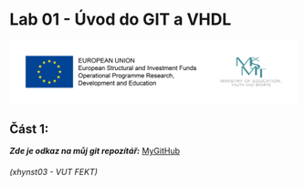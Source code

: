 # Lab 01 - Úvod do GIT a VHDL 



![Logo](logolink_eng.jpg)

## Část 1: 
***Zde je odkaz na můj git repozítář:*** [MyGitHub](https://github.com/Heretic2k20/Digital-Electronics-1)


###### (xhynst03 - VUT FEKT)

